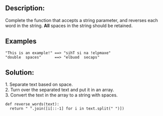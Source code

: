 ## Description:

Complete the function that accepts a string parameter, and reverses each word in the string. **All** spaces in the string should be retained.

## Examples

```
"This is an example!" ==> "sihT si na !elpmaxe"
"double  spaces"      ==> "elbuod  secaps"
```

## Solution:

1\. Separate text based on space.  
2\. Turn over the separated text and put it in an array.  
3. Convert the text in the array to a string with spaces.

```
def reverse_words(text):
  return " ".join([i[::-1] for i in text.split(" ")])
```